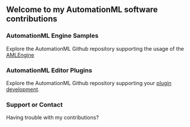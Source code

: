 ## Welcome to my AutomationML software contributions

### AutomationML Engine Samples

Explore the AutomationML Github repository supporting the usage of the [AMLEngine](https://github.com/AutomationML/AMLEngine2.1)

### AutomationML Editor Plugins

Explore the AutomationML Github repository supporting your [plugin development](https://github.com/AutomationML/AMLEditorPlugin).

### Support or Contact

Having trouble with my contributions? 
